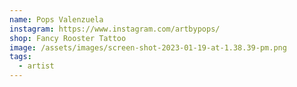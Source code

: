 ```yaml
---
name: Pops Valenzuela
instagram: https://www.instagram.com/artbypops/
shop: Fancy Rooster Tattoo
image: /assets/images/screen-shot-2023-01-19-at-1.38.39-pm.png
tags:
  - artist
---
```

